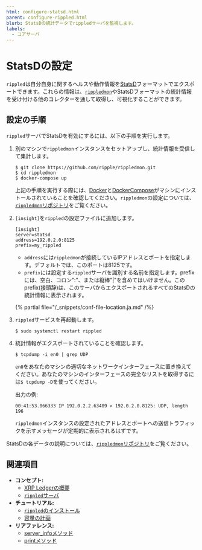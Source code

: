 ```yaml
---
html: configure-statsd.html
parent: configure-rippled.html
blurb: StatsDの統計データでrippledサーバを監視します。
labels:
  - コアサーバ
---
```

# StatsDの設定

`rippled`は自分自身に関するヘルスや動作情報を[StatsD](https://github.com/statsd/statsd)フォーマットでエクスポートできます。これらの情報は、[`rippledmon`](https://github.com/ripple/rippledmon)やStatsDフォーマットの統計情報を受け付ける他のコレクターを通して取得し、可視化することができます。

## 設定の手順

`rippled`サーバでStatsDを有効にするには、以下の手順を実行します。

1. 別のマシンで`rippledmon`インスタンスをセットアップし、統計情報を受信して集計します。

    ```
    $ git clone https://github.com/ripple/rippledmon.git
    $ cd rippledmon
    $ docker-compose up
    ```

    上記の手順を実行する際には、[Docker](https://docs.docker.com/)と[DockerCompose](https://docs.docker.com/compose/install/)がマシンにインストールされていることを確認してください。`rippledmon`の設定については、[`rippledmon`リポジトリ](https://github.com/ripple/rippledmon)をご覧ください。

0. `[insight]`を`rippled`の設定ファイルに追加します。

    ```
    [insight]
    server=statsd
    address=192.0.2.0:8125
    prefix=my_rippled
    ```

    - `address`には`rippledmon`が接続しているIPアドレスとポートを指定します。デフォルトでは、このポートは8125です。
    - `prefix`には設定する`rippled`サーバを識別する名前を指定します。prefixには、空白、コロン":"、または縦棒"|"を含めてはいけません。このprefix(接頭辞)は、このサーバからエクスポートされるすべてのStatsDの統計情報に表示されます。

    {% partial file="/_snippets/conf-file-location.ja.md" /%}

1. `rippled`サービスを再起動します。

    ```
    $ sudo systemctl restart rippled
    ```

2. 統計情報がエクスポートされていることを確認します。

    ```
    $ tcpdump -i en0 | grep UDP
    ```

    `en0`をあなたのマシンの適切なネットワークインターフェースに置き換えてください。あなたのマシンのインターフェースの完全なリストを取得するには`$ tcpdump -D`を使ってください。

    出力の例:

    ```
    00:41:53.066333 IP 192.0.2.2.63409 > 192.0.2.0.8125: UDP, length 196
    ```

    `rippledmon`インスタンスの設定されたアドレスとポートへの送信トラフィックを示すメッセージが定期的に表示されるはずです。

StatsDの各データの説明については、[`rippledmon`リポジトリ](https://github.com/ripple/rippledmon)をご覧ください。



## 関連項目

- **コンセプト:**
    - [XRP Ledgerの概要](xrp-ledger-overview.html)
    - [`rippled`サーバ](xrpl-servers.html)
- **チュートリアル:**
    - [`rippled`のインストール](../installation/index.md)
    - [容量の計画](../installation/capacity-planning.md)
- **リアファレンス:**
    - [server_infoメソッド](../../references/http-websocket-apis/public-api-methods/server-info-methods/server_info.md)
    - [printメソッド](../../references/http-websocket-apis/admin-api-methods/status-and-debugging-methods/print.md)
